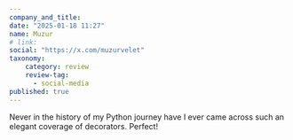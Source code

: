 ```yaml
---
company_and_title: 
date: "2025-01-18 11:27"
name: Muzur
# link:
social: "https://x.com/muzurvelet"
taxonomy:
    category: review
    review-tag:
      - social-media
published: true
---
```


Never in the history of my Python journey have I ever came across such an elegant coverage of decorators. Perfect!
